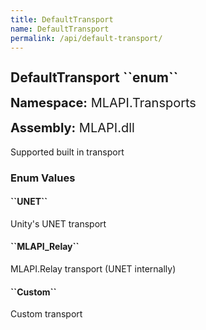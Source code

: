 ```yaml
---
title: DefaultTransport
name: DefaultTransport
permalink: /api/default-transport/
---
```


<div style="line-height: 1;">
	<h2 markdown="1">DefaultTransport ``enum``</h2>
	<p style="font-size: 20px;"><b>Namespace:</b> MLAPI.Transports</p>
	<p style="font-size: 20px;"><b>Assembly:</b> MLAPI.dll</p>
</div>
<p>Supported built in transport</p>
<div>
	<h3 markdown="1">Enum Values</h3>
	<div>
		<h4 markdown="1"><b>``UNET``</b></h4>
		<p>Unity's UNET transport</p>
	</div>
	<div>
		<h4 markdown="1"><b>``MLAPI_Relay``</b></h4>
		<p>MLAPI.Relay transport (UNET internally)</p>
	</div>
	<div>
		<h4 markdown="1"><b>``Custom``</b></h4>
		<p>Custom transport</p>
	</div>
</div>
